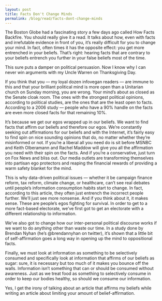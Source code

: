 ```yaml
---
layout: post
title: Facts Don't Change Minds
permalink: /blog/read/facts-dont-change-minds
---
```

 The Boston Globe had a fascinating story a few days ago called How Facts Backfire. You should really give it a read. It talks about how, even with facts and irrefutable evidence in front of you, it’s really difficult for you to change your mind. In fact, often times it has the opposite effect: you get more entrenched in your beliefs. That’s right: hearing facts that are contrary to your beliefs entrench you further in your false beliefs most of the time.

 This sure puts a damper on political persuasion. Now I know why I can never win arguments with my Uncle Warren on Thanksgiving Day.

 If you think that you — my loyal dozen infovegan readers — are immune to this and that your brilliant political mind is more open than a Unitarian church on Sunday morning, you are wrong. Your mind’s about as closed as the Senate cloak room. The ones with the strongest political opinions, according to political studies, are the ones that are the least open to facts. According to a 2006 study — people who have a 90% handle on the facts are even more closed facts for that remaining 10%.

 It’s because we get our egos wrapped up in our beliefs. We want to find facts that affirm our beliefs and therefore our egos. We’re constantly seeking out affirmations for our beliefs and with the Internet, it’s fairly easy to find spin on nice sounding opinions that do, no matter whether they’re misinformed or not. If you’re a liberal all you need do is sit before MSNBC and Keith Olberamann and Rachel Maddow will give you all the affirmation you need with their spin on the facts. And if you’re a conservative, just turn on Fox News and bliss out. Our media outlets are transforming themselves into partisan ego protectors and reaping the financial rewards of providing a warm safety blanket for the mind.

 This is why data-driven political issues — whether it be campaign finance reform, tax reform, climate change, or healthcare, can’t see real debates until people’s information consumption habits start to change. In fact, according to this article, they often just entrench the incorrect people further. We’ll just see more nonsense. And if you think about it, it makes sense. These are people’s egos fighting for survival. In order to get to a more fact-based electorate, we’ve first got to get an electorate with a different relationship to information.

 We’ve also got to change how our inter-personal political discourse works if we want to do anything other than waste our time. In a study done by Brendan Nyhan (he’s @brendannyhan on twitter), it’s shown that a little bit of self-affirmation goes a long way in opening up the mind to oppositional facts.

 Finally, we must look at information as something to be selectively consumed and specifically look at information that affirms of our beliefs as sugar: sure, it is necessary but too much of it makes you bounce off the walls. Information isn’t something that can or should be consumed without awareness. Just as we treat food as something to selectively consume in order to keep our bodies healthy, so should we consume our information.

 Yes, I get the irony of talking about an article that affirms my beliefs while writing an article about limiting your amount of belief-affirmation.
